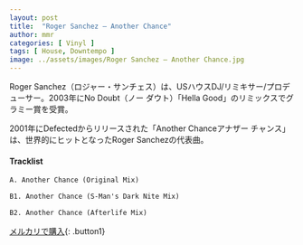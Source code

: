 ```yaml
---
layout: post
title:  "Roger Sanchez – Another Chance"
author: mmr
categories: [ Vinyl ]
tags: [ House, Downtempo ]
image: ../assets/images/Roger Sanchez – Another Chance.jpg
---
```


Roger Sanchez（ロジャー・サンチェス）は、USハウスDJ/リミキサー/プロデューサー。2003年にNo Doubt（ノー ダウト）「Hella Good」のリミックスでグラミー賞を受賞。

2001年にDefectedからリリースされた「Another Chanceアナザー チャンス」は、世界的にヒットとなったRoger Sanchezの代表曲。

#### Tracklist
```md
A. Another Chance (Original Mix)

B1. Another Chance (S-Man's Dark Nite Mix)

B2. Another Chance (Afterlife Mix)
```

[メルカリで購入](https://jp.mercari.com/item/m78518040318){: .button1}

